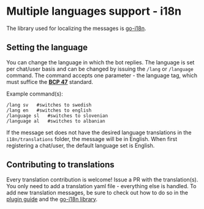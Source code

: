 # Multiple languages support - i18n

The library used for localizing the messages is [go-i18n](https://github.com/nicksnyder/go-i18n).

## Setting the language

You can change the language in which the bot replies. The language is set per chat/user basis and can be changed by
issuing the `/lang` or `/language` command. The command accepts one parameter - the language tag, which must suffice the
**[BCP 47](https://en.wikipedia.org/wiki/IETF_language_tag)** standard.

Example command(s):

```text 
/lang sv   #switches to swedish 
/lang en   #switches to english 
/language sl   #switches to slovenian 
/language al   #switches to albanian 
```

If the message set does not have the desired language translations in the `i18n/translations` folder, the message will
be in English. When first registering a chat/user, the default language set is English.

## Contributing to translations

Every translation contribution is welcome! Issue a PR with the translation(s). You only need to add a translation yaml
file - everything else is handled. To add new translation messages, be sure to check out how to do so in
the [plugin guide](plugins.md#translating-replies) and the [go-i18n library](https://github.com/nicksnyder/go-i18n).
